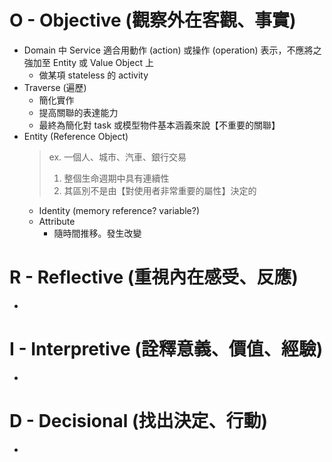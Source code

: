 # O - Objective (觀察外在客觀、事實)

* Domain 中 Service 適合用動作 (action) 或操作 (operation) 表示，不應將之強加至 Entity 或 Value Object 上 
    * 做某項 stateless 的 activity
* Traverse (遍歷)
    * 簡化實作
    * 提高關聯的表達能力
    * 最終為簡化對 task 或模型物件基本涵義來說【不重要的關聯】
* Entity (Reference Object)
    > ex. 一個人、城市、汽車、銀行交易
    > 1. 整個生命週期中具有連續性
    > 2. 其區別不是由【對使用者非常重要的屬性】決定的
    * Identity (memory reference? variable?)
    * Attribute
        * 隨時間推移。發生改變

# R - Reflective (重視內在感受、反應)

* 

# I - Interpretive (詮釋意義、價值、經驗)

* 
 
# D - Decisional (找出決定、行動)

* 

